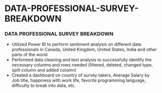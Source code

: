 # DATA-PROFESSIONAL-SURVEY-BREAKDOWN

   ### DATA PROFESSIONAL SURVEY BREAKDOWN
- Utilized Power BI to perform sentiment analysis on different data professionals in Canada, United Kingdom, United States, India and other parts of the world
- Performed data cleaning and text analysis to successfully identify the necessary columns and rows needed (filtered, deleted, changed type, spilt column and added column)
- Created a dashboard on country of survey takers, Average Salary by Job title, happiness with work life, favorite programming language, difficulty to break into data, etc.
